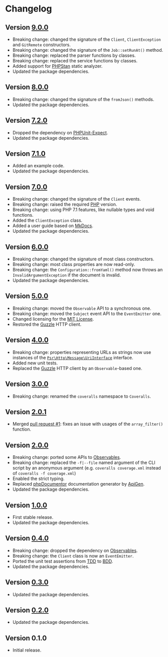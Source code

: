 # Changelog

## Version [9.0.0](https://github.com/cedx/coveralls.php/compare/v8.0.0...v9.0.0)
- Breaking change: changed the signature of the `Client`, `ClientException` and `GitRemote` constructors.
- Breaking change: changed the signature of the `Job::setRunAt()` method.
- Breaking change: replaced the parser functions by classes.
- Breaking change: replaced the service functions by classes.
- Added support for [PHPStan](https://github.com/phpstan/phpstan) static analyzer.
- Updated the package dependencies.

## Version [8.0.0](https://github.com/cedx/coveralls.php/compare/v7.2.0...v8.0.0)
- Breaking change: changed the signature of the `fromJson()` methods.
- Updated the package dependencies.

## Version [7.2.0](https://github.com/cedx/coveralls.php/compare/v7.1.0...v7.2.0)
- Dropped the dependency on [PHPUnit-Expect](https://dev.belin.io/phpunit-expect).
- Updated the package dependencies.

## Version [7.1.0](https://github.com/cedx/coveralls.php/compare/v7.0.0...v7.1.0)
- Added an example code.
- Updated the package dependencies.

## Version [7.0.0](https://github.com/cedx/coveralls.php/compare/v6.0.0...v7.0.0)
- Breaking change: changed the signature of the `Client` events.
- Breaking change: raised the required [PHP](https://secure.php.net) version.
- Breaking change: using PHP 7.1 features, like nullable types and void functions.
- Added the `ClientException` class.
- Added a user guide based on [MkDocs](http://www.mkdocs.org).
- Updated the package dependencies.

## Version [6.0.0](https://github.com/cedx/coveralls.php/compare/v5.0.0...v6.0.0)
- Breaking change: changed the signature of most class constructors.
- Breaking change: most class properties are now read-only.
- Breaking change: the `Configuration::fromYaml()` method now throws an `InvalidArgumentException` if the document is invalid.
- Updated the package dependencies.

## Version [5.0.0](https://github.com/cedx/coveralls.php/compare/v4.0.0...v5.0.0)
- Breaking change: moved the `Observable` API to a synchronous one.
- Breaking change: moved the `Subject` event API to the `EventEmitter` one.
- Changed licensing for the [MIT License](https://opensource.org/licenses/MIT).
- Restored the [Guzzle](http://docs.guzzlephp.org) HTTP client.

## Version [4.0.0](https://github.com/cedx/coveralls.php/compare/v3.0.0...v4.0.0)
- Breaking change: properties representing URLs as strings now use instances of the [`Psr\Http\Message\UriInterface`](http://www.php-fig.org/psr/psr-7/#35-psrhttpmessageuriinterface) interface.
- Added new unit tests.
- Replaced the [Guzzle](http://docs.guzzlephp.org) HTTP client by an `Observable`-based one.

## Version [3.0.0](https://github.com/cedx/coveralls.php/compare/v2.0.1...v3.0.0)
- Breaking change: renamed the `coveralls` namespace to `Coveralls`.

## Version [2.0.1](https://github.com/cedx/coveralls.php/compare/v2.0.0...v2.0.1)
- Merged [pull request #1](https://github.com/cedx/coveralls.php/pull/1): fixes an issue with usages of the `array_filter()` function.

## Version [2.0.0](https://github.com/cedx/coveralls.php/compare/v1.0.0...v2.0.0)
- Breaking change: ported some APIs to [Observables](http://reactivex.io/intro.html).
- Breaking change: replaced the `-f|--file` named argument of the CLI script by an anonymous argument (e.g. `coveralls coverage.xml` instead of `coveralls -f coverage.xml`)
- Enabled the strict typing.
- Replaced [phpDocumentor](https://www.phpdoc.org) documentation generator by [ApiGen](https://github.com/ApiGen/ApiGen).
- Updated the package dependencies.

## Version [1.0.0](https://github.com/cedx/coveralls.php/compare/v0.4.0...v1.0.0)
- First stable release.
- Updated the package dependencies.

## Version [0.4.0](https://github.com/cedx/coveralls.php/compare/v0.3.0...v0.4.0)
- Breaking change: dropped the dependency on [Observables](http://reactivex.io/intro.html).
- Breaking change: the `Client` class is now an `EventEmitter`.
- Ported the unit test assertions from [TDD](https://en.wikipedia.org/wiki/Test-driven_development) to [BDD](https://en.wikipedia.org/wiki/Behavior-driven_development).
- Updated the package dependencies.

## Version [0.3.0](https://github.com/cedx/coveralls.php/compare/v0.2.0...v0.3.0)
- Updated the package dependencies.

## Version [0.2.0](https://github.com/cedx/coveralls.php/compare/v0.1.0...v0.2.0)
- Updated the package dependencies.

## Version 0.1.0
- Initial release.
